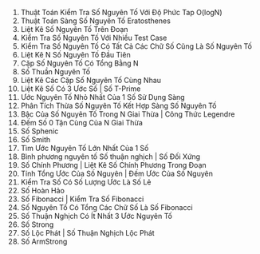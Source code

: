 
1. Thuật Toán Kiểm Tra Số Nguyên Tố Với Độ Phức Tap O(logN)
2. Thuật Toán Sàng Số Nguyên Tố Eratosthenes 
3. Liệt Kê Số Nguyên Tố Trên Đoạn
4. Kiểm Tra Số Nguyên Tố Với Nhiều Test Case
5. Kiểm Tra Số Nguyên Tố Có Tất Cả Các Chữ Số Cũng Là Số Nguyên Tố
6. Liệt Kê N Số Nguyên Tố Đầu Tiên
7. Cặp Số Nguyên Tố Có Tổng Bằng N 
8. Số Thuần Nguyên Tố
9. Liệt Kê Các Cặp Số Nguyên Tố Cùng Nhau
10. Liệt Kê Số Có 3 Ước Số | Số T-Prime
13. Ước Nguyên Tố Nhỏ Nhất Của 1 Số Sử Dụng Sàng
15. Phân Tích Thừa Số Nguyên Tố Kết Hợp Sàng Số Nguyên Tố
16. Bậc Của Số Nguyên Tố Trong N Giai Thừa | Công Thức Legendre
18. Đếm Số 0 Tận Cùng Của N Giai Thừa
19. Số Sphenic
20. Số Smith 
21. Tìm Ước Nguyên Tố Lớn Nhất Của 1 Số
22. Bình phương nguyên tố 
    Số thuận nghịch | Số Đối Xứng
23. Số Chính Phương | Liệt Kê Số Chính Phương Trong Đoạn
25. Tính Tổng Ước Của Số Nguyên | Đếm Ước Của Số Nguyên
26. Kiểm Tra Số Có Số Lượng Ước Là Số Lẻ
27. Số Hoàn Hảo
30. Số Fibonacci | Kiểm Tra Số Fibonacci
31. Số Nguyên Tố Có Tổng Các Chữ Số Là Số Fibonacci
32. Số Thuận Nghịch Có Ít Nhất 3 Ước Nguyên Tố
33. Số Strong
34. Số Lộc Phát | Số Thuận Nghịch Lộc Phát
35. Số ArmStrong